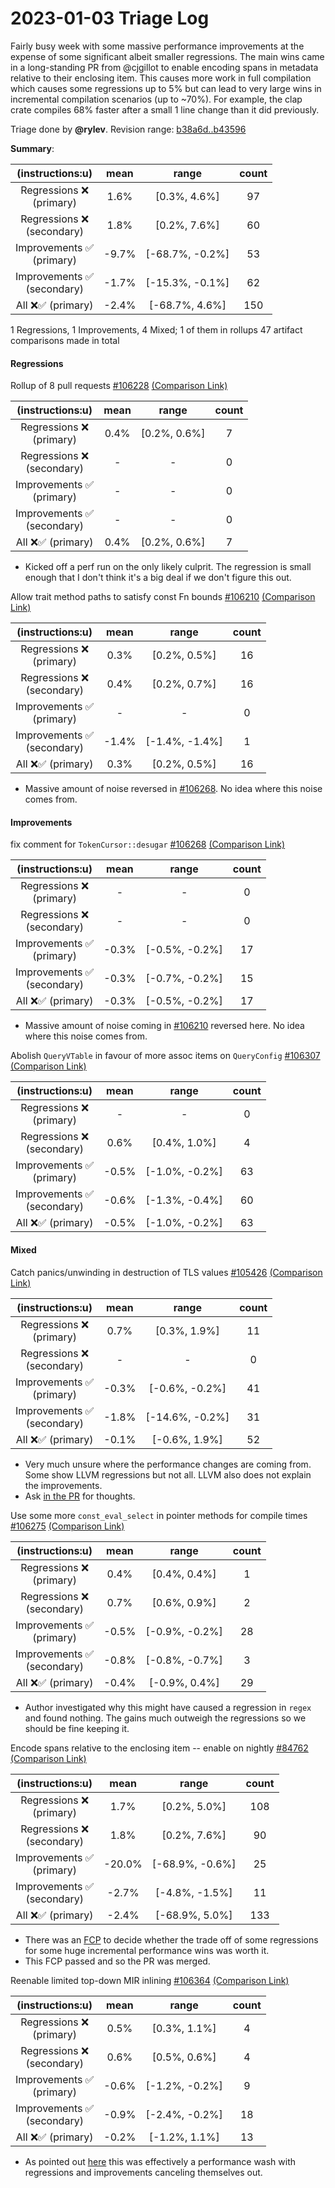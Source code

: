 # 2023-01-03 Triage Log

Fairly busy week with some massive performance improvements at the expense of some significant albeit smaller regressions. The main wins came in a long-standing PR from @cjgillot to enable encoding spans in metadata relative to their enclosing item. This causes more work in full compilation which causes some regressions up to 5% but can lead to very large wins in incremental compilation scenarios (up to ~70%). For example, the clap crate compiles 68% faster after a small 1 line change than it did previously.

Triage done by **@rylev**.
Revision range: [b38a6d..b43596](https://perf.rust-lang.org/?start=b38a6d373cb254697411147c0e49cd2e84864258&end=b435960c4cfd3975651c7051be56d7f5d6c201ab&absolute=false&stat=instructions%3Au)

**Summary**:

| (instructions:u)                   | mean  | range           | count |
|:----------------------------------:|:-----:|:---------------:|:-----:|
| Regressions ❌ <br /> (primary)    | 1.6%  | [0.3%, 4.6%]    | 97    |
| Regressions ❌ <br /> (secondary)  | 1.8%  | [0.2%, 7.6%]    | 60    |
| Improvements ✅ <br /> (primary)   | -9.7% | [-68.7%, -0.2%] | 53    |
| Improvements ✅ <br /> (secondary) | -1.7% | [-15.3%, -0.1%] | 62    |
| All ❌✅ (primary)                 | -2.4% | [-68.7%, 4.6%]  | 150   |

1 Regressions, 1 Improvements, 4 Mixed; 1 of them in rollups
47 artifact comparisons made in total

#### Regressions

Rollup of 8 pull requests [#106228](https://github.com/rust-lang/rust/pull/106228) [(Comparison Link)](https://perf.rust-lang.org/compare.html?start=270c94e484e19764a2832ef918c95224eb3f17c7&end=9709a438721d679572f0f7c389cd1fa60922fbef&stat=instructions:u)

| (instructions:u)                   | mean | range        | count |
|:----------------------------------:|:----:|:------------:|:-----:|
| Regressions ❌ <br /> (primary)    | 0.4% | [0.2%, 0.6%] | 7     |
| Regressions ❌ <br /> (secondary)  | -    | -            | 0     |
| Improvements ✅ <br /> (primary)   | -    | -            | 0     |
| Improvements ✅ <br /> (secondary) | -    | -            | 0     |
| All ❌✅ (primary)                 | 0.4% | [0.2%, 0.6%] | 7     |
- Kicked off a perf run on the only likely culprit. The regression is small enough that I don't think it's a big deal if we don't figure this out.

Allow trait method paths to satisfy const Fn bounds [#106210](https://github.com/rust-lang/rust/pull/106210) [(Comparison Link)](https://perf.rust-lang.org/compare.html?start=2c7536eaae59b44ff5259183ca98384129d69dd0&end=973a4db8d590d1ddfa4d07bd216aeffd28ba354e&stat=instructions:u)

| (instructions:u)                   | mean  | range          | count |
|:----------------------------------:|:-----:|:--------------:|:-----:|
| Regressions ❌ <br /> (primary)    | 0.3%  | [0.2%, 0.5%]   | 16    |
| Regressions ❌ <br /> (secondary)  | 0.4%  | [0.2%, 0.7%]   | 16    |
| Improvements ✅ <br /> (primary)   | -     | -              | 0     |
| Improvements ✅ <br /> (secondary) | -1.4% | [-1.4%, -1.4%] | 1     |
| All ❌✅ (primary)                 | 0.3%  | [0.2%, 0.5%]   | 16    |
- Massive amount of noise reversed in [#106268](https://github.com/rust-lang/rust/pull/106268). No idea where this noise comes from.


#### Improvements


fix comment for `TokenCursor::desugar` [#106268](https://github.com/rust-lang/rust/pull/106268) [(Comparison Link)](https://perf.rust-lang.org/compare.html?start=808be91da07c91e4d6006cca0ad78385785a741e&end=e5e5fcb0b758fcf7f149cc9206155dcfa18ec909&stat=instructions:u)

| (instructions:u)                   | mean  | range          | count |
|:----------------------------------:|:-----:|:--------------:|:-----:|
| Regressions ❌ <br /> (primary)    | -     | -              | 0     |
| Regressions ❌ <br /> (secondary)  | -     | -              | 0     |
| Improvements ✅ <br /> (primary)   | -0.3% | [-0.5%, -0.2%] | 17    |
| Improvements ✅ <br /> (secondary) | -0.3% | [-0.7%, -0.2%] | 15    |
| All ❌✅ (primary)                 | -0.3% | [-0.5%, -0.2%] | 17    |
- Massive amount of noise coming in [#106210](https://github.com/rust-lang/rust/pull/106210) reversed here. No idea where this noise comes from.


Abolish `QueryVTable` in favour of more assoc items on `QueryConfig` [#106307](https://github.com/rust-lang/rust/pull/106307) [(Comparison Link)](https://perf.rust-lang.org/compare.html?start=23b1cc197a3a6d0c1ab78a5c6e7cdad17681f1c9&end=d6f99e535a301a421dfee52a7c25bb4bdf420344&stat=instructions:u)

| (instructions:u)                   | mean  | range          | count |
|:----------------------------------:|:-----:|:--------------:|:-----:|
| Regressions ❌ <br /> (primary)    | -     | -              | 0     |
| Regressions ❌ <br /> (secondary)  | 0.6%  | [0.4%, 1.0%]   | 4     |
| Improvements ✅ <br /> (primary)   | -0.5% | [-1.0%, -0.2%] | 63    |
| Improvements ✅ <br /> (secondary) | -0.6% | [-1.3%, -0.4%] | 60    |
| All ❌✅ (primary)                 | -0.5% | [-1.0%, -0.2%] | 63    |


#### Mixed

Catch panics/unwinding in destruction of TLS values [#105426](https://github.com/rust-lang/rust/pull/105426) [(Comparison Link)](https://perf.rust-lang.org/compare.html?start=f6cc345be403d481b4518e151218118c2a9eb4bb&end=7c991868c60a4afc1ee6334b912ea96061a2c98d&stat=instructions:u)

| (instructions:u)                   | mean  | range           | count |
|:----------------------------------:|:-----:|:---------------:|:-----:|
| Regressions ❌ <br /> (primary)    | 0.7%  | [0.3%, 1.9%]    | 11    |
| Regressions ❌ <br /> (secondary)  | -     | -               | 0     |
| Improvements ✅ <br /> (primary)   | -0.3% | [-0.6%, -0.2%]  | 41    |
| Improvements ✅ <br /> (secondary) | -1.8% | [-14.6%, -0.2%] | 31    |
| All ❌✅ (primary)                 | -0.1% | [-0.6%, 1.9%]   | 52    |
- Very much unsure where the performance changes are coming from. Some show LLVM regressions but not all. LLVM also does not explain the improvements.
- Ask [in the PR](https://github.com/rust-lang/rust/pull/105426#issuecomment-1370051574) for thoughts.


Use some more `const_eval_select` in pointer methods for compile times [#106275](https://github.com/rust-lang/rust/pull/106275) [(Comparison Link)](https://perf.rust-lang.org/compare.html?start=726bbfc8f0d6eb431dfa620c1c8fc3848020cd3c&end=dd01a163c1cff9461ddd85e7b3c2c0109657658f&stat=instructions:u)

| (instructions:u)                   | mean  | range          | count |
|:----------------------------------:|:-----:|:--------------:|:-----:|
| Regressions ❌ <br /> (primary)    | 0.4%  | [0.4%, 0.4%]   | 1     |
| Regressions ❌ <br /> (secondary)  | 0.7%  | [0.6%, 0.9%]   | 2     |
| Improvements ✅ <br /> (primary)   | -0.5% | [-0.9%, -0.2%] | 28    |
| Improvements ✅ <br /> (secondary) | -0.8% | [-0.8%, -0.7%] | 3     |
| All ❌✅ (primary)                 | -0.4% | [-0.9%, 0.4%]  | 29    |
- Author investigated why this might have caused a regression in `regex` and found nothing. The gains much outweigh the regressions so we should be fine keeping it.


Encode spans relative to the enclosing item -- enable on nightly [#84762](https://github.com/rust-lang/rust/pull/84762) [(Comparison Link)](https://perf.rust-lang.org/compare.html?start=f89003eda8917ff99f8ee3fb5c812310a58c014b&end=fb9dfa8ceffb985105be3176d7ed2f99515ea377&stat=instructions:u)

| (instructions:u)                   | mean   | range           | count |
|:----------------------------------:|:------:|:---------------:|:-----:|
| Regressions ❌ <br /> (primary)    | 1.7%   | [0.2%, 5.0%]    | 108   |
| Regressions ❌ <br /> (secondary)  | 1.8%   | [0.2%, 7.6%]    | 90    |
| Improvements ✅ <br /> (primary)   | -20.0% | [-68.9%, -0.6%] | 25    |
| Improvements ✅ <br /> (secondary) | -2.7%  | [-4.8%, -1.5%]  | 11    |
| All ❌✅ (primary)                 | -2.4%  | [-68.9%, 5.0%]  | 133   |
- There was an [FCP](https://github.com/rust-lang/rust/pull/84762#issuecomment-1327518372) to decide whether the trade off of some regressions for some huge incremental performance wins was worth it.
- This FCP passed and so the PR was merged.


Reenable limited top-down MIR inlining [#106364](https://github.com/rust-lang/rust/pull/106364) [(Comparison Link)](https://perf.rust-lang.org/compare.html?start=d6f99e535a301a421dfee52a7c25bb4bdf420344&end=67d16171d7eebc08057a46aeed887252e7cc286b&stat=instructions:u)

| (instructions:u)                   | mean  | range          | count |
|:----------------------------------:|:-----:|:--------------:|:-----:|
| Regressions ❌ <br /> (primary)    | 0.5%  | [0.3%, 1.1%]   | 4     |
| Regressions ❌ <br /> (secondary)  | 0.6%  | [0.5%, 0.6%]   | 4     |
| Improvements ✅ <br /> (primary)   | -0.6% | [-1.2%, -0.2%] | 9     |
| Improvements ✅ <br /> (secondary) | -0.9% | [-2.4%, -0.2%] | 18    |
| All ❌✅ (primary)                 | -0.2% | [-1.2%, 1.1%]  | 13    |
- As pointed out [here](https://github.com/rust-lang/rust/pull/106364#issuecomment-1369111291) this was effectively a performance wash with regressions and improvements canceling themselves out. 
